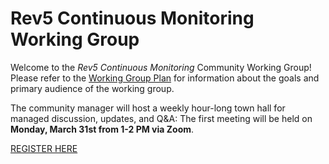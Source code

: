 # Rev5 Continuous Monitoring Working Group
Welcome to the *Rev5 Continuous Monitoring* Community Working Group! Please refer to the [Working Group Plan](https://github.com/FedRAMP/rev5-continuous-monitoring/blob/main/community%20working%20group%20plan.md) for information about the goals and primary audience of the working group. 

The community manager will host a weekly hour-long town hall for managed discussion, updates, and Q&A: The first meeting will be held on **Monday, March 31st from 1-2 PM via Zoom**.

[REGISTER HERE](https://gsa.zoomgov.com/meeting/register/m39vhY_hSl6YRBwwpRPdgw)
